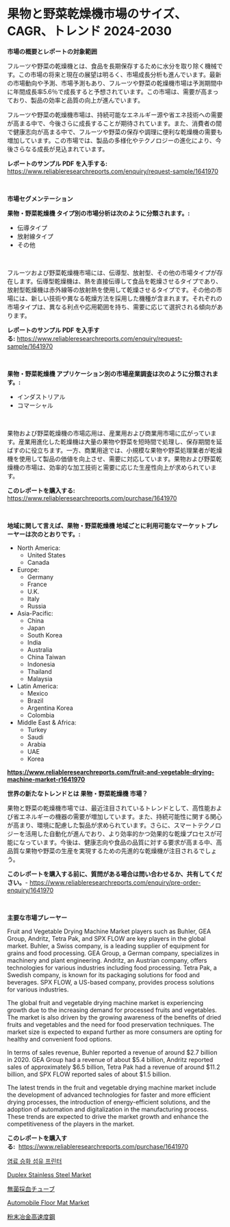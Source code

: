 <p><h1>果物と野菜乾燥機市場のサイズ、CAGR、トレンド 2024-2030</h1></p><p><strong>市場の概要とレポートの対象範囲</strong></p>
<p><p>フルーツや野菜の乾燥機とは、食品を長期保存するために水分を取り除く機械です。この市場の将来と現在の展望は明るく、市場成長分析も進んでいます。最新の市場動向や予測、市場予測もあり、フルーツや野菜の乾燥機市場は予測期間中に年間成長率5.6％で成長すると予想されています。この市場は、需要が高まっており、製品の効率と品質の向上が進んでいます。</p><p>フルーツや野菜の乾燥機市場は、持続可能なエネルギー源や省エネ技術への需要が高まる中で、今後さらに成長することが期待されています。また、消費者の間で健康志向が高まる中で、フルーツや野菜の保存や調理に便利な乾燥機の需要も増加しています。この市場では、製品の多様化やテクノロジーの進化により、今後さらなる成長が見込まれています。</p></p>
<p><strong>レポートのサンプル PDF を入手する:</strong> <a href="https://www.reliableresearchreports.com/enquiry/request-sample/1641970">https://www.reliableresearchreports.com/enquiry/request-sample/1641970</a></p>
<p>&nbsp;</p>
<p><strong>市場セグメンテーション</strong></p>
<p><strong>果物・野菜乾燥機 タイプ別の市場分析は次のように分類されます。:</strong></p>
<p><ul><li>伝導タイプ</li><li>放射線タイプ</li><li>その他</li></ul></p>
<p>&nbsp;</p>
<p><p>フルーツおよび野菜乾燥機市場には、伝導型、放射型、その他の市場タイプが存在します。伝導型乾燥機は、熱を直接伝導して食品を乾燥させるタイプであり、放射型乾燥機は赤外線等の放射熱を使用して乾燥させるタイプです。その他の市場には、新しい技術や異なる乾燥方法を採用した機種が含まれます。それぞれの市場タイプは、異なる利点や応用範囲を持ち、需要に応じて選択される傾向があります。</p></p>
<p><strong>レポートのサンプル PDF を入手する:</strong>&nbsp;<a href="https://www.reliableresearchreports.com/enquiry/request-sample/1641970">https://www.reliableresearchreports.com/enquiry/request-sample/1641970</a></p>
<p>&nbsp;</p>
<p><strong> 果物・野菜乾燥機 アプリケーション別の市場産業調査は次のように分類されます。:</strong></p>
<p><ul><li>インダストリアル</li><li>コマーシャル</li></ul></p>
<p>&nbsp;</p>
<p><p>果物および野菜乾燥機の市場応用は、産業用および商業用市場に広がっています。産業用進化した乾燥機は大量の果物や野菜を短時間で処理し、保存期間を延ばすのに役立ちます。一方、商業用途では、小規模な果物や野菜処理業者が乾燥機を使用して製品の価値を向上させ、需要に対応しています。果物および野菜乾燥機の市場は、効率的な加工技術と需要に応じた生産性向上が求められています。</p></p>
<p><strong>このレポートを購入する:</strong>&nbsp; <a href="https://www.reliableresearchreports.com/purchase/1641970">https://www.reliableresearchreports.com/purchase/1641970</a></p>
<p>&nbsp;</p>
<p><strong>地域に関して言えば、果物・野菜乾燥機 地域ごとに利用可能なマーケットプレーヤーは次のとおりです。:</strong></p>
<p><ul>
    <li>
        North America:
        <ul>
            <li>United States</li>
            <li>Canada</li>
        </ul>
    </li>
    <li>
        Europe:
        <ul>
            <li>Germany</li>
            <li>France</li>
            <li>U.K.</li>
            <li>Italy</li>
            <li>Russia</li>
        </ul>
    </li>
    <li>
        Asia-Pacific:
        <ul>
            <li>China</li>
            <li>Japan</li>
            <li>South Korea</li>
            <li>India</li>
            <li>Australia</li>
            <li>China Taiwan</li>
            <li>Indonesia</li>
            <li>Thailand</li>
            <li>Malaysia</li>
        </ul>
    </li>
    <li>
        Latin America:
        <ul>
            <li>Mexico</li>
            <li>Brazil</li>
            <li>Argentina Korea</li>
            <li>Colombia</li>
        </ul>
    </li>
    <li>
        Middle East & Africa:
        <ul>
            <li>Turkey</li>
            <li>Saudi</li>
            <li>Arabia</li>
            <li>UAE</li>
            <li>Korea</li>
        </ul>
    </li>
    </ul></p>
<p><strong><a href="https://www.reliableresearchreports.com/fruit-and-vegetable-drying-machine-market-r1641970">https://www.reliableresearchreports.com/fruit-and-vegetable-drying-machine-market-r1641970</a></strong>&nbsp;</p>
<p><strong>世界の新たなトレンドとは 果物・野菜乾燥機 市場？</strong></p>
<p><p>果物と野菜の乾燥機市場では、最近注目されているトレンドとして、高性能および省エネルギーの機器の需要が増加しています。また、持続可能性に関する関心が高まり、環境に配慮した製品が求められています。さらに、スマートテクノロジーを活用した自動化が進んでおり、より効率的かつ効果的な乾燥プロセスが可能になっています。今後は、健康志向や食品の品質に対する要求が高まる中、高品質な果物や野菜の生産を実現するための先進的な乾燥機が注目されるでしょう。</p></p>
<p><strong>このレポートを購入する前に、質問がある場合は問い合わせるか、共有してください。</strong>- <a href="https://www.reliableresearchreports.com/enquiry/pre-order-enquiry/1641970">https://www.reliableresearchreports.com/enquiry/pre-order-enquiry/1641970</a></p>
<p>&nbsp;</p>
<p><strong>主要な市場プレーヤー</strong></p>
<p><p>Fruit and Vegetable Drying Machine Market players such as Buhler, GEA Group, Andritz, Tetra Pak, and SPX FLOW are key players in the global market. Buhler, a Swiss company, is a leading supplier of equipment for grains and food processing. GEA Group, a German company, specializes in machinery and plant engineering. Andritz, an Austrian company, offers technologies for various industries including food processing. Tetra Pak, a Swedish company, is known for its packaging solutions for food and beverages. SPX FLOW, a US-based company, provides process solutions for various industries.</p><p>The global fruit and vegetable drying machine market is experiencing growth due to the increasing demand for processed fruits and vegetables. The market is also driven by the growing awareness of the benefits of dried fruits and vegetables and the need for food preservation techniques. The market size is expected to expand further as more consumers are opting for healthy and convenient food options.</p><p>In terms of sales revenue, Buhler reported a revenue of around $2.7 billion in 2020. GEA Group had a revenue of about $5.4 billion, Andritz reported sales of approximately $6.5 billion, Tetra Pak had a revenue of around $11.2 billion, and SPX FLOW reported sales of about $1.5 billion.</p><p>The latest trends in the fruit and vegetable drying machine market include the development of advanced technologies for faster and more efficient drying processes, the introduction of energy-efficient solutions, and the adoption of automation and digitalization in the manufacturing process. These trends are expected to drive the market growth and enhance the competitiveness of the players in the market.</p></p>
<p><strong>このレポートを購入する:</strong>&nbsp;&nbsp;<a href="https://www.reliableresearchreports.com/purchase/1641970">https://www.reliableresearchreports.com/purchase/1641970</a></p>
<p><p><a href="https://github.com/durgin521/Market-Research-Report-List-1/blob/main/753504967279.md">염료 승화 섬유 프린터</a></p><p><a href="https://github.com/seekum/Market-Research-Report-List-2/blob/main/duplex-stainless-steel-market.md">Duplex Stainless Steel Market</a></p><p><a href="https://github.com/NovaStamm2023/Market-Research-Report-List-1/blob/main/255345769747.md">無菌採血チューブ</a></p><p><a href="https://issuu.com/reportprime-2/docs/automobile-floor-mat-market-size-2030.pptx">Automobile Floor Mat Market</a></p><p><a href="https://github.com/RudyBoyer2017/Market-Research-Report-List-1/blob/main/629094669746.md">粉末冶金高速度鋼</a></p></p>